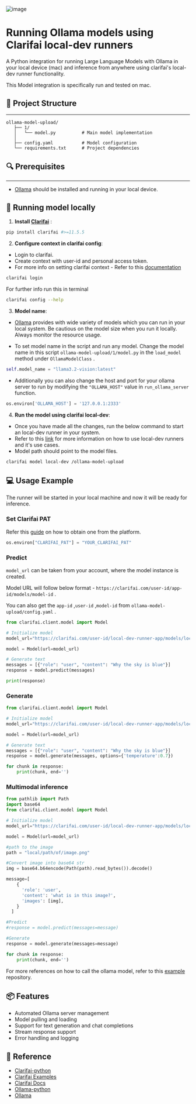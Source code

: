 ![image](https://github.com/user-attachments/assets/b22c9807-f5e7-49eb-b00d-598e400781af)

# Running Ollama models using Clarifai local-dev runners

A Python integration for running Large Language Models with Ollama in your local device (mac) and inference from anywhere using clarifai's local-dev runner functionality.

This Model integration is specifically run and tested on mac. 


## 📁 Project Structure
---

```
ollama-model-upload/
   ├── 1/
   │   └── model.py          # Main model implementation
   │    
   ├── config.yaml           # Model configuration
   └── requirements.txt      # Project dependencies

```
## 🔍 Prerequisites
---
- [Ollama](https://ollama.com/download) should be installed and running in your local device.

## 🚀 Running model locally

1. **Install [Clarifai](https://github.com/Clarifai/clarifai-python)** : 
```bash
pip install clarifai #>=11.5.5
```

2. **Configure context in clarifai config**:
- Login to clarifai.
- Create context with user-id and personal access token.
- For more info on setting clarifai context - Refer to this [documentation](https://docs.clarifai.com/compute/models/upload/run-locally/#log-in)
```bash
clarifai login
```
For further info run this in terminal
```bash
clarifai config --help
```

3. **Model name**:
 - [Ollama](https://ollama.com/search) provides with wide variety of models which you can run in your local system. Be cautious on the model size when you run it locally. Always monitor the resource usage.

 - To set model name in the script and run any model. Change the model name in this script `ollama-model-upload/1/model.py` in the `load_model` method under `OllamaModelClass` .

 ```python
 self.model_name = "llama3.2-vision:latest"
 ```
 - Additionally you can also change the host and port for your ollama server to run by modifying the `"OLLAMA_HOST"` value in `run_ollama_server` function.
 ```python
 os.environ['OLLAMA_HOST'] = '127.0.0.1:2333'
 ```

4. **Run the model using clarifai local-dev**:
- Once you have made all the changes, run the below command to start an local-dev runner in your system. 
- Refer to this [link](https://docs.clarifai.com/compute/models/upload/run-locally) for more information on how to use local-dev runners and it's use cases.
- Model path should point to the model files. 
```bash
clarifai model local-dev /ollama-model-upload
```

## 💻 Usage Example
The runner will be started in your local machine and now it will be ready for inference.
### Set Clarifai PAT
Refer this [guide](https://docs.clarifai.com/control/authentication/pat/#how-to-create-a-pat-on-the-platform) on how to obtain one from the platform.
```python
os.environ["CLARIFAI_PAT"] = "YOUR_CLARIFAI_PAT"
```
### Predict
`model_url` can be taken from your account, where the model instance is created. 

Model URL will follow below format - `https://clarifai.com/user-id/app-id/models/model-id` .

You can also get the `app-id` ,`user-id` ,`model-id` from `ollama-model-upload/config.yaml` .

```python
from clarifai.client.model import Model

# Initialize model
model_url="https://clarifai.com/user-id/local-dev-runner-app/models/local-dev-model"

model = Model(url=model_url)

# Generate text
messages = [{"role": "user", "content": "Why the sky is blue"}]
response = model.predict(messages)

print(response)
```

### Generate
```python
from clarifai.client.model import Model

# Initialize model
model_url="https://clarifai.com/user-id/local-dev-runner-app/models/local-dev-model"

model = Model(url=model_url)

# Generate text
messages = [{"role": "user", "content": "Why the sky is blue"}]
response = model.generate(messages, options={'temperature':0.7})

for chunk in response:
    print(chunk, end='')
```

### Multimodal inference

```python
from pathlib import Path
import base64
from clarifai.client.model import Model

# Initialize model
model_url="https://clarifai.com/user-id/local-dev-runner-app/models/local-dev-model"

model = Model(url=model_url)

#path to the image
path = "local/path/of/image.png"

#Convert image into base64 str
img = base64.b64encode(Path(path).read_bytes()).decode()

message=[
    {
      'role': 'user',
      'content': 'what is in this image?',
      'images': [img],
    }
  ]

#Predict
#response = model.predict(messages=message)

#Generate
response = model.generate(messages=message)

for chunk in response:
    print(chunk, end='')
```

For more references on how to call the ollama model, refer to this [example](https://github.com/ollama/ollama-python/tree/main/examples) repository.
## 📦 Features

- Automated Ollama server management
- Model pulling and loading
- Support for text generation and chat completions
- Stream response support
- Error handling and logging

## 🤝 Reference
 - [Clarifai-python](https://github.com/Clarifai/clarifai-python)
 - [Clarifai Examples](https://github.com/Clarifai/examples/blob/main/README.md)
 - [Clarifai Docs](https://docs.clarifai.com/compute/models/upload/run-locally/#use-cases-for-local-dev-runners)
 - [Ollama-python](https://github.com/ollama/ollama-python)
 - [Ollama](https://ollama.com/)

